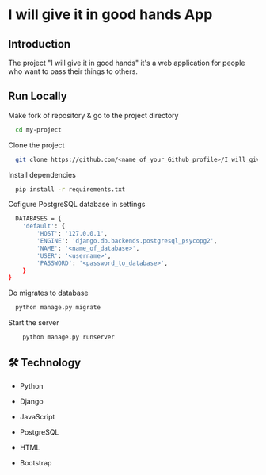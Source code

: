 
# I will give it in good hands App



## Introduction

The project "I will give it in good hands" it's a web application for people who want to pass their things to others.


## Run Locally


Make fork of repository & go to the project directory

```bash
  cd my-project
```

Clone the project

```bash
  git clone https://github.com/<name_of_your_Github_profile>/I_will_give_it_in_good_hands.git
```

Install dependencies

```bash
  pip install -r requirements.txt

```

Cofigure PostgreSQL database in settings

```bash
  DATABASES = {
    'default': {
        'HOST': '127.0.0.1',
        'ENGINE': 'django.db.backends.postgresql_psycopg2',
        'NAME': '<name_of_database>',
        'USER': '<username>',
        'PASSWORD': '<password_to_database>',
    }
}
```

Do migrates to database

```bash
  python manage.py migrate

```


Start the server

```bash
    python manage.py runserver
```



## 🛠 Technology

- Python

- Django 

- JavaScript

- PostgreSQL

- HTML

- Bootstrap

